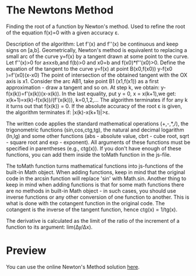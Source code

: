 # The Newtons Method
Finding the root of a function by Newton's method.
Used to refine the root of the equation f(x)=0 with a given accuracy ε.

Description of the algorithm:
Let f'(x) and f''(x) be continuous and keep signs on [a,b]. Geometrically, Newton's method is equivalent to replacing a small arc of the curve y=f(x) by a tangent drawn at some point to the curve.
Let f''(x)>0 for a≤x≤b,and f(b)>0 and
x0=b and f(x0)*f''(x0)>0.
Define the equation of the tangent to the curve y=f(x) at point B(x0,f(x0))
y-f(x0 )=f'(x0)(x-x0)
The point of intersection of the obtained tangent with the OX axis is x1.
Consider the arc AB1, take point B1 (x1,f(x1)) as a first approximation - draw a tangent and so on. At step k, we obtain:
y-f(x(k))=f'(x(k))(x-x(k)).
In the last equality, put y = 0, x = x(k+1),we get:
x(k+1)=x(k)-f(x(k))/(f'(x(k))), k=0,1,2,...
The algorithm terminates if for any k it turns out that f(x(k)) = 0. If the absolute accuracy of the root ε is given, the algorithm terminates if:
|x(k)-x(k+1)|>ε.

The written code applies the standard mathematical operations (+,-,*,/), the trigonometric functions (sin,cos,ctg,tg), the natural and decimal logarithm (ln,lg) and some other functions (abs - absolute value, cbrt - cube root, sqrt - square root and exp - exponent). All arguments of these functions must be specified in parentheses (e.g., ctg(x)). If you don't have enough of these functions, you can add them inside the toMath function in the js-file.

The toMath function turns mathematical functions into js-functions of the built-in Math object. When adding functions, keep in mind that the original code in the arcsin function will replace 'sin' with Math.sin. Another thing to keep in mind when adding functions is that for some math functions there are no methods in built-in Math object - in such cases, you should use inverse functions or any other conversion of one function to another. This is what is done with the cotangent function in the original code. The cotangent is the inverse of the tangent function, hence ctg(x) = 1/tg(x).

The derivative is calculated as the limit of the ratio of the increment of a function to its argument: lim(∆y/∆x).

# Preview
You can use the online Newton's Method solution [here](https://zloishavrin.github.io/The-Newtons-Method/).
